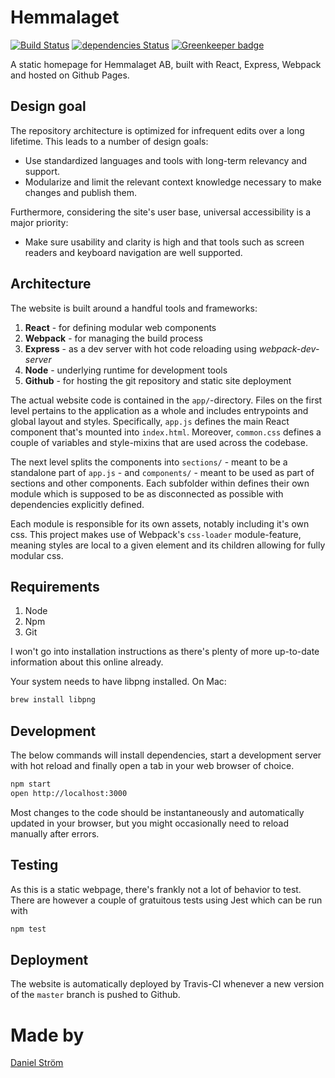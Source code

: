 # Hemmalaget

[![Build Status](https://travis-ci.org/Hemmalaget/hemmalaget.svg?branch=master)](https://travis-ci.org/Hemmalaget/hemmalaget)
[![dependencies Status](https://david-dm.org/hemmalaget/hemmalaget/status.svg)](https://david-dm.org/hemmalaget/hemmalaget)
[![Greenkeeper badge](https://badges.greenkeeper.io/Hemmalaget/hemmalaget.svg)](https://greenkeeper.io/)

A static homepage for Hemmalaget AB, built with React, Express, Webpack and hosted on Github Pages.

## Design goal

The repository architecture is optimized for infrequent edits over a long lifetime. This leads to a number of design goals:

* Use standardized languages and tools with long-term relevancy and support.
* Modularize and limit the relevant context knowledge necessary to make changes and publish them.

Furthermore, considering the site's user base, universal accessibility is a major priority:

* Make sure usability and clarity is high and that tools such as screen readers and keyboard navigation are well supported.

## Architecture

The website is built around a handful tools and frameworks:

1. **React** - for defining modular web components
2. **Webpack** - for managing the build process
3. **Express** - as a dev server with hot code reloading using _webpack-dev-server_
4. **Node** - underlying runtime for development tools
5. **Github** - for hosting the git repository and static site deployment

The actual website code is contained in the `app/`-directory. Files on the first level pertains to the application as a whole and includes entrypoints and global layout and styles. Specifically, `app.js` defines the main React component that's mounted into `index.html`. Moreover, `common.css` defines a couple of variables and style-mixins that are used across the codebase.

The next level splits the components into `sections/` - meant to be a standalone part of `app.js` - and `components/` - meant to be used as part of sections and other components. Each subfolder within defines their own module which is supposed to be as disconnected as possible with dependencies explicitly defined.

Each module is responsible for its own assets, notably including it's own css. This project makes use of Webpack's `css-loader` module-feature, meaning styles are local to a given element and its children allowing for fully modular css.

## Requirements

1. Node
2. Npm
3. Git

I won't go into installation instructions as there's plenty of more up-to-date information about this online already.

Your system needs to have libpng installed. On Mac:

```bash
brew install libpng
```

## Development

The below commands will install dependencies, start a development server with hot reload and finally open a tab in your web browser of choice.

```bash
npm start
open http://localhost:3000
```

Most changes to the code should be instantaneously and automatically updated in your browser, but you might occasionally need to reload manually after errors.

## Testing

As this is a static webpage, there's frankly not a lot of behavior to test. There are however a couple of gratuitous tests using Jest which can be run with

```bash
npm test
```

## Deployment

The website is automatically deployed by Travis-CI whenever a new version of the `master` branch is pushed to Github.

# Made by

[Daniel Ström](https://www.linkedin.com/in/dnjstrom/)
